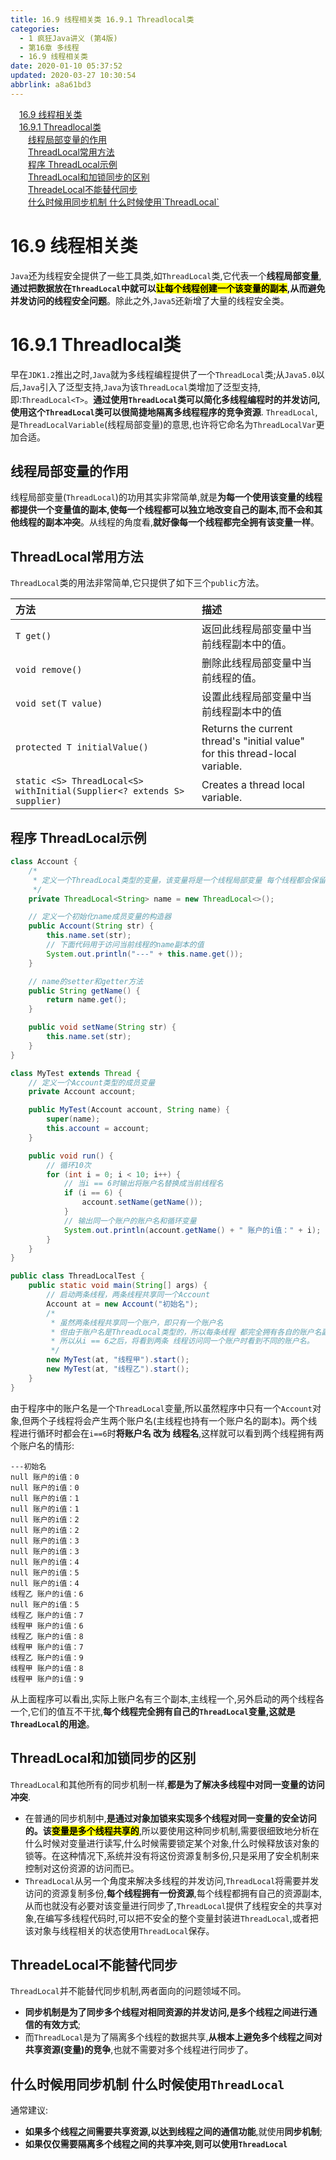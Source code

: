 ```yaml
---
title: 16.9 线程相关类 16.9.1 Threadlocal类
categories: 
  - 1 疯狂Java讲义 (第4版)
  - 第16章 多线程
  - 16.9 线程相关类
date: 2020-01-10 05:37:52
updated: 2020-03-27 10:30:54
abbrlink: a8a61bd3
---
```

<div id='my_toc'><a href="/JavaReadingNotes/a8a61bd3/#16-9-线程相关类" class="header_1">16.9 线程相关类</a>&nbsp;<br><a href="/JavaReadingNotes/a8a61bd3/#16-9-1-Threadlocal类" class="header_1">16.9.1 Threadlocal类</a>&nbsp;<br><a href="/JavaReadingNotes/a8a61bd3/#线程局部变量的作用" class="header_2">线程局部变量的作用</a>&nbsp;<br><a href="/JavaReadingNotes/a8a61bd3/#ThreadLocal常用方法" class="header_2">ThreadLocal常用方法</a>&nbsp;<br><a href="/JavaReadingNotes/a8a61bd3/#程序-ThreadLocal示例" class="header_2">程序 ThreadLocal示例</a>&nbsp;<br><a href="/JavaReadingNotes/a8a61bd3/#ThreadLocal和加锁同步的区别" class="header_2">ThreadLocal和加锁同步的区别</a>&nbsp;<br><a href="/JavaReadingNotes/a8a61bd3/#ThreadeLocal不能替代同步" class="header_2">ThreadeLocal不能替代同步</a>&nbsp;<br><a href="/JavaReadingNotes/a8a61bd3/#什么时候用同步机制-什么时候使用-ThreadLocal" class="header_2">什么时候用同步机制 什么时候使用`ThreadLocal`</a>&nbsp;<br></div>
<style>.header_1{margin-left: 1em;}.header_2{margin-left: 2em;}.header_3{margin-left: 3em;}.header_4{margin-left: 4em;}.header_5{margin-left: 5em;}.header_6{margin-left: 6em;}</style>
<!--more-->
<script>if (navigator.platform.search('arm')==-1){document.getElementById('my_toc').style.display = 'none';}var e,p = document.getElementsByTagName('p');while (p.length>0) {e = p[0];e.parentElement.removeChild(e);}</script>

<!--end-->
# 16.9 线程相关类
`Java`还为线程安全提供了一些工具类,如`ThreadLocal`类,它代表一个**线程局部变量**,**通过把数据放在`ThreadLocal`中就可以<mark>让每个线程创建一个该变量的副本</mark>,从而避免并发访问的线程安全问题**。除此之外,`Java5`还新增了大量的线程安全类。
# 16.9.1 Threadlocal类
早在`JDK1.2`推出之时,`Java`就为多线程编程提供了一个`ThreadLocal`类;从`Java5.0`以后,`Java`引入了泛型支持,`Java`为该`ThreadLocal`类增加了泛型支持,即:`ThreadLocal<T>`。**通过使用`ThreadLocal`类可以简化多线程编程时的并发访问,使用这个`ThreadLocal`类可以很简捷地隔离多线程程序的竞争资源**.
`ThreadLocal`,是`ThreadLocalVariable`(线程局部变量)的意思,也许将它命名为`ThreadLocalVar`更加合适。
## 线程局部变量的作用
线程局部变量(`ThreadLocal`)的功用其实非常简单,就是**为每一个使用该变量的线程都提供一个变量值的副本,使每一个线程都可以独立地改变自己的副本,而不会和其他线程的副本冲突**。从线程的角度看,**就好像每一个线程都完全拥有该变量一样**。

## ThreadLocal常用方法
`ThreadLocal`类的用法非常简单,它只提供了如下三个`public`方法。

|方法|描述|
|:--|:--|
|`T get()`|返回此线程局部变量中当前线程副本中的值。|
|`void remove()`|删除此线程局部变量中当前线程的值。|
|`void set(T value)`|设置此线程局部变量中当前线程副本中的值|
|`protected T initialValue()`|Returns the current thread's "initial value" for this thread-local variable.|
|`static <S> ThreadLocal<S> withInitial(Supplier<? extends S> supplier)`|Creates a thread local variable.|

## 程序 ThreadLocal示例
```java
class Account {
    /*
     * 定义一个ThreadLocal类型的变量，该变量将是一个线程局部变量 每个线程都会保留该变量的一个副本
     */
    private ThreadLocal<String> name = new ThreadLocal<>();

    // 定义一个初始化name成员变量的构造器
    public Account(String str) {
        this.name.set(str);
        // 下面代码用于访问当前线程的name副本的值
        System.out.println("---" + this.name.get());
    }

    // name的setter和getter方法
    public String getName() {
        return name.get();
    }

    public void setName(String str) {
        this.name.set(str);
    }
}

class MyTest extends Thread {
    // 定义一个Account类型的成员变量
    private Account account;

    public MyTest(Account account, String name) {
        super(name);
        this.account = account;
    }

    public void run() {
        // 循环10次
        for (int i = 0; i < 10; i++) {
            // 当i == 6时输出将账户名替换成当前线程名
            if (i == 6) {
                account.setName(getName());
            }
            // 输出同一个账户的账户名和循环变量
            System.out.println(account.getName() + " 账户的i值：" + i);
        }
    }
}

public class ThreadLocalTest {
    public static void main(String[] args) {
        // 启动两条线程，两条线程共享同一个Account
        Account at = new Account("初始名");
        /*
         * 虽然两条线程共享同一个账户，即只有一个账户名
         * 但由于账户名是ThreadLocal类型的，所以每条线程 都完全拥有各自的账户名副本，
         * 所以从i == 6之后，将看到两条 线程访问同一个账户时看到不同的账户名。
         */
        new MyTest(at, "线程甲").start();
        new MyTest(at, "线程乙").start();
    }
}
```
由于程序中的账户名是一个`ThreadLocal`变量,所以虽然程序中只有一个`Account`对象,但两个子线程将会产生两个账户名(主线程也持有一个账户名的副本)。两个线程进行循环时都会在`i==6`时**将账户名 改为 线程名**,这样就可以看到两个线程拥有两个账户名的情形:
```
---初始名
null 账户的i值：0
null 账户的i值：0
null 账户的i值：1
null 账户的i值：1
null 账户的i值：2
null 账户的i值：2
null 账户的i值：3
null 账户的i值：3
null 账户的i值：4
null 账户的i值：5
null 账户的i值：4
线程乙 账户的i值：6
null 账户的i值：5
线程乙 账户的i值：7
线程甲 账户的i值：6
线程乙 账户的i值：8
线程甲 账户的i值：7
线程乙 账户的i值：9
线程甲 账户的i值：8
线程甲 账户的i值：9
```
从上面程序可以看出,实际上账户名有三个副本,主线程一个,另外启动的两个线程各一个,它们的值互不干扰,**每个线程完全拥有自己的`ThreadLocal`变量,这就是`ThreadLocal`的用途**。
## ThreadLocal和加锁同步的区别
`ThreadLocal`和其他所有的同步机制一样,**都是为了解决多线程中对同一变量的访问冲突**.
- 在普通的同步机制中,**是通过对象加锁来实现多个线程对同一变量的安全访问的。该<mark>变量是多个线程共享的</mark>**,所以要使用这种同步机制,需要很细致地分析在什么时候对变量进行读写,什么时候需要锁定某个对象,什么时候释放该对象的锁等。在这种情况下,系统并没有将这份资源复制多份,只是采用了安全机制来控制对这份资源的访问而已。
- `ThreadLocal`从另一个角度来解决多线程的并发访问,`ThreadLocal`将需要并发访问的资源复制多份,**每个线程拥有一份资源**,每个线程都拥有自己的资源副本,从而也就没有必要对该变量进行同步了,`ThreadLocal`提供了线程安全的共享对象,在编写多线程代码时,可以把不安全的整个变量封装进`ThreadLocal`,或者把该对象与线程相关的状态使用`ThreadLocal`保存。

## ThreadeLocal不能替代同步
`ThreadLocal`并不能替代同步机制,两者面向的问题领域不同。
- **同步机制是为了同步多个线程对相同资源的并发访问,是多个线程之间进行通信的有效方式**;
- 而`ThreadLocal`是为了隔离多个线程的数据共享,**从根本上避免多个线程之间对共享资源(变量)的竞争**,也就不需要对多个线程进行同步了。

## 什么时候用同步机制 什么时候使用`ThreadLocal`
通常建议:
- **如果多个线程之间需要共享资源,以达到线程之间的通信功能**,就使用**同步机制**;
- **如果仅仅需要隔离多个线程之间的共享冲突,则可以使用`ThreadLocal`**
